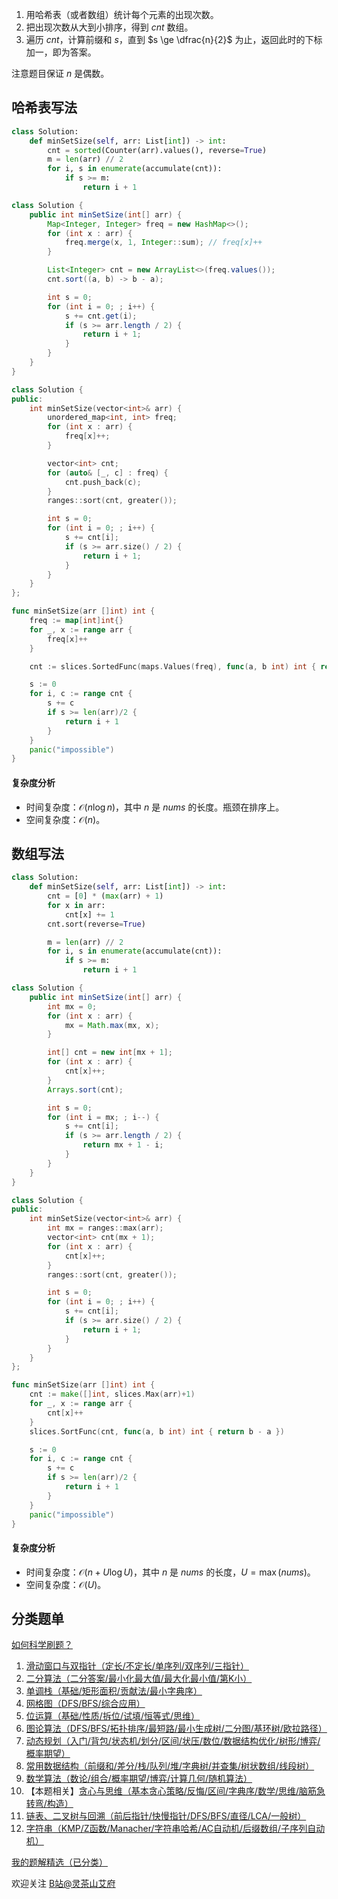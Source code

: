 1. 用哈希表（或者数组）统计每个元素的出现次数。
2. 把出现次数从大到小排序，得到 $\textit{cnt}$ 数组。
3. 遍历 $\textit{cnt}$，计算前缀和 $s$，直到 $s \ge \dfrac{n}{2}$ 为止，返回此时的下标加一，即为答案。

注意题目保证 $n$ 是偶数。

## 哈希表写法

```py [sol-Python3]
class Solution:
    def minSetSize(self, arr: List[int]) -> int:
        cnt = sorted(Counter(arr).values(), reverse=True)
        m = len(arr) // 2
        for i, s in enumerate(accumulate(cnt)):
            if s >= m:
                return i + 1
```

```java [sol-Java]
class Solution {
    public int minSetSize(int[] arr) {
        Map<Integer, Integer> freq = new HashMap<>();
        for (int x : arr) {
            freq.merge(x, 1, Integer::sum); // freq[x]++
        }

        List<Integer> cnt = new ArrayList<>(freq.values());
        cnt.sort((a, b) -> b - a);

        int s = 0;
        for (int i = 0; ; i++) {
            s += cnt.get(i);
            if (s >= arr.length / 2) {
                return i + 1;
            }
        }
    }
}
```

```cpp [sol-C++]
class Solution {
public:
    int minSetSize(vector<int>& arr) {
        unordered_map<int, int> freq;
        for (int x : arr) {
            freq[x]++;
        }

        vector<int> cnt;
        for (auto& [_, c] : freq) {
            cnt.push_back(c);
        }
        ranges::sort(cnt, greater());

        int s = 0;
        for (int i = 0; ; i++) {
            s += cnt[i];
            if (s >= arr.size() / 2) {
                return i + 1;
            }
        }
    }
};
```

```go [sol-Go]
func minSetSize(arr []int) int {
	freq := map[int]int{}
	for _, x := range arr {
		freq[x]++
	}

	cnt := slices.SortedFunc(maps.Values(freq), func(a, b int) int { return b - a })

	s := 0
	for i, c := range cnt {
		s += c
		if s >= len(arr)/2 {
			return i + 1
		}
	}
	panic("impossible")
}
```

#### 复杂度分析

- 时间复杂度：$\mathcal{O}(n\log n)$，其中 $n$ 是 $\textit{nums}$ 的长度。瓶颈在排序上。
- 空间复杂度：$\mathcal{O}(n)$。

## 数组写法

```py [sol-Python3]
class Solution:
    def minSetSize(self, arr: List[int]) -> int:
        cnt = [0] * (max(arr) + 1)
        for x in arr:
            cnt[x] += 1
        cnt.sort(reverse=True)

        m = len(arr) // 2
        for i, s in enumerate(accumulate(cnt)):
            if s >= m:
                return i + 1
```

```java [sol-Java]
class Solution {
    public int minSetSize(int[] arr) {
        int mx = 0;
        for (int x : arr) {
            mx = Math.max(mx, x);
        }

        int[] cnt = new int[mx + 1];
        for (int x : arr) {
            cnt[x]++;
        }
        Arrays.sort(cnt);

        int s = 0;
        for (int i = mx; ; i--) {
            s += cnt[i];
            if (s >= arr.length / 2) {
                return mx + 1 - i;
            }
        }
    }
}
```

```cpp [sol-C++]
class Solution {
public:
    int minSetSize(vector<int>& arr) {
        int mx = ranges::max(arr);
        vector<int> cnt(mx + 1);
        for (int x : arr) {
            cnt[x]++;
        }
        ranges::sort(cnt, greater());

        int s = 0;
        for (int i = 0; ; i++) {
            s += cnt[i];
            if (s >= arr.size() / 2) {
                return i + 1;
            }
        }
    }
};
```

```go [sol-Go]
func minSetSize(arr []int) int {
	cnt := make([]int, slices.Max(arr)+1)
	for _, x := range arr {
		cnt[x]++
	}
	slices.SortFunc(cnt, func(a, b int) int { return b - a })

	s := 0
	for i, c := range cnt {
		s += c
		if s >= len(arr)/2 {
			return i + 1
		}
	}
	panic("impossible")
}
```

#### 复杂度分析

- 时间复杂度：$\mathcal{O}(n + U\log U)$，其中 $n$ 是 $\textit{nums}$ 的长度，$U=\max(\textit{nums})$。
- 空间复杂度：$\mathcal{O}(U)$。

## 分类题单

[如何科学刷题？](https://leetcode.cn/circle/discuss/RvFUtj/)

1. [滑动窗口与双指针（定长/不定长/单序列/双序列/三指针）](https://leetcode.cn/circle/discuss/0viNMK/)
2. [二分算法（二分答案/最小化最大值/最大化最小值/第K小）](https://leetcode.cn/circle/discuss/SqopEo/)
3. [单调栈（基础/矩形面积/贡献法/最小字典序）](https://leetcode.cn/circle/discuss/9oZFK9/)
4. [网格图（DFS/BFS/综合应用）](https://leetcode.cn/circle/discuss/YiXPXW/)
5. [位运算（基础/性质/拆位/试填/恒等式/思维）](https://leetcode.cn/circle/discuss/dHn9Vk/)
6. [图论算法（DFS/BFS/拓扑排序/最短路/最小生成树/二分图/基环树/欧拉路径）](https://leetcode.cn/circle/discuss/01LUak/)
7. [动态规划（入门/背包/状态机/划分/区间/状压/数位/数据结构优化/树形/博弈/概率期望）](https://leetcode.cn/circle/discuss/tXLS3i/)
8. [常用数据结构（前缀和/差分/栈/队列/堆/字典树/并查集/树状数组/线段树）](https://leetcode.cn/circle/discuss/mOr1u6/)
9. [数学算法（数论/组合/概率期望/博弈/计算几何/随机算法）](https://leetcode.cn/circle/discuss/IYT3ss/)
10. 【本题相关】[贪心与思维（基本贪心策略/反悔/区间/字典序/数学/思维/脑筋急转弯/构造）](https://leetcode.cn/circle/discuss/g6KTKL/)
11. [链表、二叉树与回溯（前后指针/快慢指针/DFS/BFS/直径/LCA/一般树）](https://leetcode.cn/circle/discuss/K0n2gO/)
12. [字符串（KMP/Z函数/Manacher/字符串哈希/AC自动机/后缀数组/子序列自动机）](https://leetcode.cn/circle/discuss/SJFwQI/)

[我的题解精选（已分类）](https://github.com/EndlessCheng/codeforces-go/blob/master/leetcode/SOLUTIONS.md)

欢迎关注 [B站@灵茶山艾府](https://space.bilibili.com/206214)
